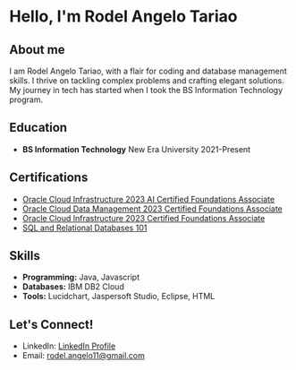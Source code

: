 # Hello, I'm Rodel Angelo Tariao

## About me

I am Rodel Angelo Tariao, with a flair for coding and database management skills. I thrive on tackling complex problems and crafting elegant solutions. My journey in tech has started when I took the BS Information Technology program.

## Education

- **BS Information Technology**
  New Era University
  2021-Present

## Certifications

- [Oracle Cloud Infrastructure 2023 AI Certified Foundations Associate](https://catalog-education.oracle.com/pls/certview/sharebadge?id=BAD501F7D41F277E40A199B18149FEA4A3D9E17F9B19003B8AAB9C4A5133B4DC&fbclid=IwAR2xBWvSP4zIOJxz9YfiSfbAKFKzc9XykIo5yPv-z-Fxr3JQNMSt2YPaLTY)
- [Oracle Cloud Data Management 2023 Certified Foundations Associate](https://catalog-education.oracle.com/pls/certview/sharebadge?id=69CB59FDF676BEDDC2B2F434E3BE25976554230C375F0345752F5710054B7091&fbclid=IwAR2pyQdjNQEDEuD6glgmNqWoW5hq86Ts2ZjousUmO3-TTUyMopHIpEbl0ac)
- [Oracle Cloud Infrastructure 2023 Certified Foundations Associate](https://catalog-education.oracle.com/pls/certview/sharebadge?id=B0E1730E1B2BE8586DB6B2CD0AB3C4866C9D12E651FD005A07E3F858EC02322C&fbclid=IwAR341Pzm-BE0rTrfO2VNvvv7mD_kjuGkapwYVn38lUQJEJwq1PVHfWdAz7g)
- [SQL and Relational Databases 101](https://courses.cognitiveclass.ai/certificates/4c7f91dba1114b52b501901718964a1d)

## Skills

- **Programming:** Java, Javascript
- **Databases:** IBM DB2 Cloud
- **Tools:** Lucidchart, Jaspersoft Studio, Eclipse, HTML

## Let's Connect!

- LinkedIn: [LinkedIn Profile](https://www.linkedin.com/in/rodel-angelo-0022b32a3/)
- Email: rodel.angelo11@gmail.com
